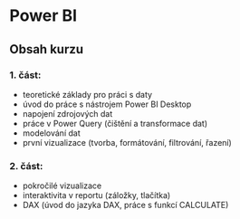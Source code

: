 # Power BI
## Obsah kurzu
### 1. část:
* teoretické základy pro práci s daty
* úvod do práce s nástrojem Power BI Desktop
* napojení zdrojových dat
* práce v Power Query (čištění a transformace dat)
* modelování dat
* první vizualizace (tvorba, formátování, filtrování, řazení)
### 2. část:
* pokročilé vizualizace
* interaktivita v reportu (záložky, tlačítka)
* DAX (úvod do jazyka DAX, práce s funkcí CALCULATE)
